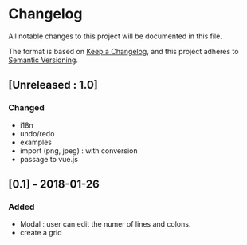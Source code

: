 # Changelog
All notable changes to this project will be documented in this file.

The format is based on [Keep a Changelog](https://keepachangelog.com/en/1.0.0/),
and this project adheres to [Semantic Versioning](https://semver.org/spec/v2.0.0.html).

## [Unreleased : 1.0]
### Changed
- i18n
- undo/redo
- examples
- import (png, jpeg) : with conversion
- passage to vue.js

## [0.1] - 2018-01-26
### Added
- Modal : user can edit the numer of lines and colons.
- create a grid

